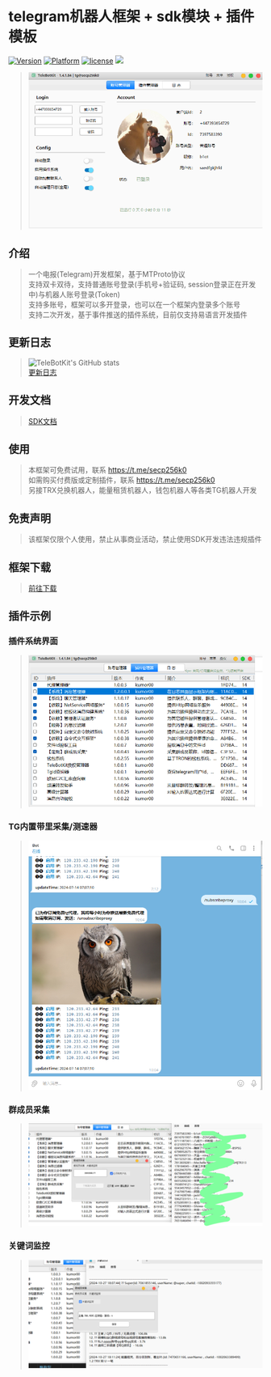 # telegram机器人框架 + sdk模块 + 插件模板
[![Version](https://img.shields.io/badge/%e7%89%88%e6%9c%ac-latest-brightgreen.svg)](https://github.com/TeleBotKit/TeleBotKit/releases)
[![Platform](https://img.shields.io/badge/%e5%b9%b3%e5%8f%b0-%20Windows%20-brightgreen.svg)](https://github.com/TeleBotKit/TeleBotKit)
[![license](https://img.shields.io/badge/%e6%8e%88%e6%9d%83-%20%e5%85%8d%e8%b4%b9%20%7c%20%e4%bb%98%e8%b4%b9%20-brightgreen.svg?style=flat)](https://github.com/TeleBotKit/TeleBotKit)
![](https://komarev.com/ghpvc/?username=TeleBotKit&style=flat)


> ![主界面](src/1.png)   


## 介绍
> 一个电报(Telegram)开发框架，基于MTProto协议  
> 支持双卡双待，支持普通账号登录(手机号+验证码, session登录正在开发中)与机器人账号登录(Token)   
> 支持多账号，框架可以多开登录，也可以在一个框架内登录多个账号    
> 支持二次开发，基于事件推送的插件系统，目前仅支持易语言开发插件    
> 

## 更新日志
> ![TeleBotKit's GitHub stats](https://github-readme-stats.vercel.app/api?username=TeleBotKit)  
> [更新日志](/changelog.md)   

## 开发文档
> [SDK文档](/SDK-DOC.md)  

## 使用
> 本框架可免费试用，联系 https://t.me/secp256k0     
> 如需购买付费版或定制插件，联系 https://t.me/secp256k0  
> 另接TRX兑换机器人，能量租赁机器人，钱包机器人等各类TG机器人开发

## 免责声明
> 该框架仅限个人使用，禁止从事商业活动，禁止使用SDK开发违法违规插件  
> 

## 框架下载
> [前往下载](https://github.com/TeleBotKit/TeleBotKit/releases/latest)  



## 插件示例
### 插件系统界面  
> ![插件](src/2.png)   
### TG内置带里采集/测速器  
> ![插件](src/4.png)  
### 群成员采集  
> ![插件](src/5.png)  
### 关键词监控  
> ![插件](src/6.png)  